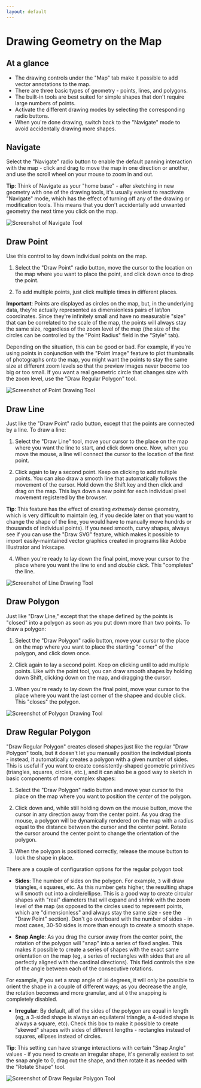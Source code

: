 ```yaml
---
layout: default
---
```

# Drawing Geometry on the Map

## At a glance

  - The drawing controls under the "Map" tab make it possible to add vector annotations to the map.
  - There are three basic types of geometry - points, lines, and polygons.
  - The built-in tools are best suited for simple shapes that don't require large numbers of points.
  - Activate the different drawing modes by selecting the corresponding radio buttons.
  - When you're done drawing, switch back to the "Navigate" mode to avoid accidentally drawing more shapes.

## Navigate

Select the "Navigate" radio button to enable the default panning interaction with the map - click and drag to move the map in one direction or another, and use the scroll wheel on your mouse to zoom in and out.

**Tip**: Think of Navigate as your "home base" - after sketching in new geometry with one of the drawing tools, it's usually easiest to reactivate "Navigate" mode, which has the effect of turning off any of the drawing or modification tools. This means that you don't accidentally add unwanted geometry the next time you click on the map.

![Screenshot of Navigate Tool](http://neatline.org/wp-content/uploads/2014/01/newitem-drawregpolygon.png)

## Draw Point

Use this control to lay down individual points on the map.

  1. Select the "Draw Point" radio button, move the cursor to the location on the map where you want to place the point, and click down once to drop the point.

  2. To add multiple points, just click multiple times in different places.

**Important**: Points are displayed as circles on the map, but, in the underlying data, they're actually represented as dimensionless pairs of lat/lon coordinates. Since they're infinitely small and have no measurable "size" that can be correlated to the scale of the map, the points will always stay the same size, regardless of the zoom level of the map (the size of the circles can be controlled by the "Point Radius" field in the "Style" tab).

Depending on the situation, this can be good or bad. For example, if you're using points in conjunction with the "Point Image" feature to plot thumbnails of photographs onto the map, you might want the points to stay the same size at different zoom levels so that the preview images never become too big or too small. If you want a real geometric circle that changes size with the zoom level, use the "Draw Regular Polygon" tool.

![Screenshot of Point Drawing Tool](http://neatline.org/wp-content/uploads/2013/12/newitem-drawingapoint.png)

## Draw Line

Just like the "Draw Point" radio button, except that the points are connected by a line. To draw a line:

  1. Select the "Draw Line" tool, move your cursor to the place on the map where you want the line to start, and click down once. Now, when you move the mouse, a line will connect the cursor to the location of the first point.

  2. Click again to lay a second point. Keep on clicking to add multiple points. You can also draw a smooth line that automatically follows the movement of the cursor. Hold down the Shift key and then click and drag on the map. This lays down a new point for each individual pixel movement registered by the browser.

  **Tip**: This feature has the effect of creating _extremely_ dense geometry, which is very difficult to maintain (eg, if you decide later on that you want to change the shape of the line, you would have to manually move hundrds or thousands of individual points). If you need smooth, curvy shapes, always see if you can use the "Draw SVG" feature, which makes it possible to import easily-maintained vector graphics created in programs like Adobe Illustrator and Inkscape.

  4. When you're ready to lay down the final point, move your cursor to the place where you want the line to end and _double click_. This "completes" the line.

![Screenshot of Line Drawing Tool](http://neatline.org/wp-content/uploads/2013/12/newitem-linedrawing.png)  

## Draw Polygon

Just like "Draw Line," except that the shape defined by the points is "closed" into a polygon as soon as you put down more than two points. To draw a polygon:

  1. Select the "Draw Polygon" radio button, move your cursor to the place on the map where you want to place the starting "corner" of the polygon, and click down once.

  2. Click again to lay a second point. Keep on clicking until to add multiple points. Like with the point tool, you can draw smooth shapes by holding down Shift, clicking down on the map, and dragging the cursor.

  4. When you're ready to lay down the final point, move your cursor to the place where you want the last corner of the shapee and double click. This "closes" the polygon.

![Screenshot of Polygon Drawing Tool](http://neatline.org/wp-content/uploads/2013/12/newitem-drawpolygon-inprogress.png)


## Draw Regular Polygon

"Draw Regular Polygon" creates closed shapes just like the regular "Draw Polygon" tools, but it doesn't let you manually position the individual pionts - instead, it automatically creates a polygon with a given number of sides. This is useful if you want to create consistently-shaped geometric primitives (triangles, squares, circles, etc.), and it can also be a good way to sketch in basic components of more complex shapes:

  1. Select the "Draw Polygon" radio button and move your cursor to the place on the map where you want to position the _center_ of the polygon.

  2. Click down and, while still holding down on the mouse button, move the cursor in any direction away from the center point. As you drag the mouse, a polygon will be dynamically rendered on the map with a radius equal to the distance between the cursor and the center point. Rotate the cursor around the center point to change the orientation of the polygon.

  3. When the polygon is positioned correctly, release the mouse button to lock the shape in place.

There are a couple of configuration options for the regular polygon tool:

  - **Sides**: The number of sides on the polygon. For example, `3` will draw triangles, `4` squares, etc. As this number gets higher, the resulting shape will smooth out into a circle/ellipse. This is a good way to create circular shapes with "real" diameters that will expand and shrink with the zoom level of the map (as opposed to the circles used to represent points, which are "dimensionless" and always stay the same size - see the "Draw Point" section). Don't go overboard with the number of sides - in most cases, 30-50 sides is more than enough to create a smooth shape.

  - **Snap Angle**: As you drag the cursor away from the center point, the rotation of the polygon will "snap" into a series of fixed angles. This makes it possible to create a series of shapes with the exact same orientation on the map (eg, a series of rectangles with sides that are all perfectly aligned with the cardinal directions). This field controls the size of the angle between each of the consecutive rotations.

  For example, if you set a snap angle of `30` degrees, it will only be possible to orient the shape in a couple of different ways; as you decrease the angle, the rotation becomes and more granular, and at `0` the snapping is completely disabled.

  - **Irregular**: By default, all of the sides of the polygon are equal in length (eg, a 3-sided shape is always an equilateral triangle, a 4-sided shape is always a square, etc). Check this box to make it possible to create "skewed" shapes with sides of different lengths - rectangles instead of squares, ellipses instead of circles.

  **Tip**: This setting can have strange interactions with certain "Snap Angle" values - if you need to create an irregular shape, it's generally easiest to set the snap angle to 0, drag out the shape, and then rotate it as needed with the "Rotate Shape" tool.

![Screenshot of Draw Regular Polygon Tool](http://neatline.org/wp-content/uploads/2014/01/newitem-drawregpolygon.png)
